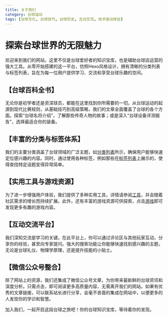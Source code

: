 ```yaml
---
title: 关于我们
category: 台球运动
tags: [台球文化, 台球技巧, 台球历史, 互动交流, 技术驱动体验]
---
```


# 探索台球世界的无限魅力

欢迎来到我们的网站，这里不仅是台球爱好者的知识宝库，也是辅助台球店运营的强大工具。从零开始搭建的这一平台，仿照Hexo风格设计，拥有清晰的分类列表与标签列表，旨在为每一位用户提供学习、交流和享受台球乐趣的空间。

## 【台球百科全书】
无论你是初学者还是资深球员，都能在这里找到你所需要的一切。从台球运动的起源到现代比赛规则，从基础技巧到高级策略，我们的文章全面覆盖了台球的各个方面。探索“台球名将介绍”，了解那些传奇人物的故事；或是深入“台球设备评测报告”，选择最适合你的装备。

## 【丰富的分类与标签体系】
我们的主要分类涵盖了台球领域的广泛主题，如[分类列表](https://www.60score.com/category/%E5%88%86%E7%B1%BB%E5%88%97%E8%A1%A8.html)所示，确保用户能够快速定位感兴趣的内容。同时，通过使用各种标签，例如那些在[标签列表](https://www.60score.com/tag/%E6%A0%87%E7%AD%BE%E5%88%97%E8%A1%A8.html)上展示的，使得查找特定话题变得异常简单。

## 【实用工具与游戏资源】
为了进一步增强用户体验，我们提供了多种实用工具，详情请参阅[工具](https://www.60score.com/html/tools.html)，并会随着社区需求的增长而持续扩展。此外，还有丰富的游戏资源可供探索，点击[游戏](https://www.60score.com/html/games.html)即可发现更多有趣的游戏内容。

## 【互动交流平台】
我们深知交流是学习的关键。在此平台上，你可以通过评论区与其他玩家互动，分享你的经验，甚至向专家提问。强大的搜索功能让你能够快速找到感兴趣的主题，无论是台球礼仪、物理学原理，还是提升技能的小贴士。

## 【微信公众号整合】
除了网站上的资源，我们还集成了微信公众号文章，为你带来最新鲜的台球资讯和深度分析。只需点击，即可阅读更多高质量内容，无需离开我们的网站。如果有优秀的文章链接，可以联系站长进行分享，会毫不吝啬的集成在网站中，以便更多的人发现你的学识和智慧。

加入我们，一起开启这段台球之旅吧！你的台球知识宝库，等待着你的发现。